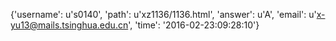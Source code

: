 {'username': u's0140', 'path': u'xz1136/1136.html', 'answer': u'A', 'email': u'x-yu13@mails.tsinghua.edu.cn', 'time': '2016-02-23:09:28:10'}